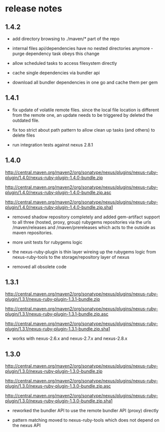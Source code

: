 # release notes #

## 1.4.2 ##

* add directory browsing to ./maven/* part of the repo

* internal files api/dependencies have no nested directories anymore - purge dependency task obeys this change

* allow scheduled tasks to access filesystem directly

* cache single dependencies via bundler api

* download all bundler dependencies in one go and cache them per gem


## 1.4.1 ##

* fix update of volatile remote files. since the local file location is different from the remote one, an update needs to be triggered by deleted the outdated file.

* fix too strict about path pattern to allow clean up tasks (and others) to delete files

* run integration tests against nexus 2.8.1

## 1.4.0 ##

<http://central.maven.org/maven2/org/sonatype/nexus/plugins/nexus-ruby-plugin/1.4.0/nexus-ruby-plugin-1.4.0-bundle.zip>

<http://central.maven.org/maven2/org/sonatype/nexus/plugins/nexus-ruby-plugin/1.4.0/nexus-ruby-plugin-1.4.0-bundle.zip.asc>

<http://central.maven.org/maven2/org/sonatype/nexus/plugins/nexus-ruby-plugin/1.4.0/nexus-ruby-plugin-1.4.0-bundle.zip.sha1>

* removed shadow repository completely and added gem-artifact support to all three (hosted, proxy, group) rubygems repositories via the urls /maven/releases and /maven/prereleases which acts to the outside as maven repositories.

* more unit tests for rubygems logic

* the nexus-ruby-plugin is thin layer wireing up the rubygems logic from nexus-ruby-tools to the storage/repository layer of nexus

* removed all obsolete code

## 1.3.1 ##

<http://central.maven.org/maven2/org/sonatype/nexus/plugins/nexus-ruby-plugin/1.3.1/nexus-ruby-plugin-1.3.1-bundle.zip>

<http://central.maven.org/maven2/org/sonatype/nexus/plugins/nexus-ruby-plugin/1.3.1/nexus-ruby-plugin-1.3.1-bundle.zip.asc>

<http://central.maven.org/maven2/org/sonatype/nexus/plugins/nexus-ruby-plugin/1.3.1/nexus-ruby-plugin-1.3.1-bundle.zip.sha1>

* works with nexus-2.6.x and nexus-2.7.x and nexus-2.8.x

## 1.3.0 ##

<http://central.maven.org/maven2/org/sonatype/nexus/plugins/nexus-ruby-plugin/1.3.0/nexus-ruby-plugin-1.3.0-bundle.zip>

<http://central.maven.org/maven2/org/sonatype/nexus/plugins/nexus-ruby-plugin/1.3.0/nexus-ruby-plugin-1.3.0-bundle.zip.asc>

<http://central.maven.org/maven2/org/sonatype/nexus/plugins/nexus-ruby-plugin/1.3.0/nexus-ruby-plugin-1.3.0-bundle.zip.sha1>

* reworked the bundler API to use the remote bundler API (proxy) directly

* pattern matching moved to nexus-ruby-tools which does not depend on the nexus API

